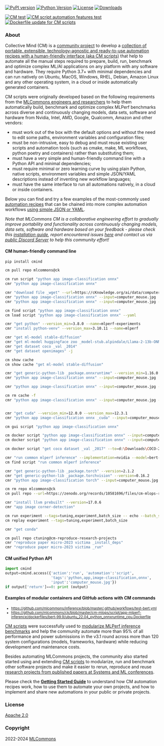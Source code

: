 [![PyPI version](https://badge.fury.io/py/cmind.svg)](https://pepy.tech/project/cmind)
[![Python Version](https://img.shields.io/badge/python-3+-blue.svg)](https://github.com/mlcommons/ck/tree/master/cm/cmind)
[![License](https://img.shields.io/badge/License-Apache%202.0-green)](LICENSE.md)
[![Downloads](https://static.pepy.tech/badge/cmind)](https://pepy.tech/project/cmind)

[![CM test](https://github.com/mlcommons/ck/actions/workflows/test-cm.yml/badge.svg)](https://github.com/mlcommons/ck/actions/workflows/test-cm.yml)
[![CM script automation features test](https://github.com/mlcommons/ck/actions/workflows/test-cm-script-features.yml/badge.svg)](https://github.com/mlcommons/ck/actions/workflows/test-cm-script-features.yml)
[![Dockerfile update for CM scripts](https://github.com/mlcommons/ck/actions/workflows/update-script-dockerfiles.yml/badge.svg)](https://github.com/mlcommons/ck/actions/workflows/update-script-dockerfiles.yml)

### About

Collective Mind (CM) is a [community project](https://github.com/mlcommons/ck/blob/master/CONTRIBUTING.md) to develop 
a [collection of portable, extensible, technology-agnostic and ready-to-use automation recipes
with a human-friendly interface (aka CM scripts)](https://access.cknowledge.org/playground/?action=components)
that help to automate all the manual steps required to prepare, build, run, benchmark and optimize complex ML/AI applications 
on any platform with any software and hardware. 
They require Python 3.7+ with minimal dependencies and can run natively on Ubuntu, MacOS, Windows, RHEL, Debian, Amazon Linux
and any other operating system, in a cloud or inside automatically generated containers.

CM scripts were originally developed based on the following requirements from the
[MLCommons engineers and researchers](https://github.com/mlcommons/ck/blob/master/docs/taskforce.md) 
to help them automatically build, benchmark and optimize complex MLPerf benchmarks
across diverse and continuously changing models, data sets, software and hardware
from Nvidia, Intel, AMD, Google, Qualcomm, Amazon and other vendors:
* must work out of the box with the default options and without the need to edit some paths, environment variables and configuration files;
* must be non-intrusive, easy to debug and must reuse existing 
  user scripts and automation tools (such as cmake, make, ML workflows, 
  python poetry and containers) rather than substituting them; 
* must have a very simple and human-friendly command line with a Python API and minimal dependencies;
* must require minimal or zero learning curve by using plain Python, native scripts, environment variables 
  and simple JSON/YAML descriptions instead of inventing new workflow languages;
* must have the same interface to run all automations natively, in a cloud or inside containers.

Below you can find and try a few examples of the most-commonly used [automation recipes](https://access.cknowledge.org/playground/?action=components)
that can be chained into more complex automation workflows [using simple JSON or YAML](https://github.com/mlcommons/ck/blob/master/cm-mlops/script/app-image-classification-onnx-py/_cm.yaml).

*Note that MLCommons CM is a collaborative engineering effort to gradually improve portability and functionality
across continuously changing models, data sets, software and hardware based on your feedback -
please check this [installation guide](installation.md), report  encountered issues [here](https://github.com/mlcommons/ck/issues) 
and contact us via [public Discord Server](https://discord.gg/JjWNWXKxwT) to help this community effort!*


#### CM human-friendly command line


```bash
pip install cmind

cm pull repo mlcommons@ck

cm run script "python app image-classification onnx"
cmr "python app image-classification onnx"

cmr "download file _wget" --url=https://cKnowledge.org/ai/data/computer_mouse.jpg --verify=no --env.CM_DOWNLOAD_CHECKSUM=45ae5c940233892c2f860efdf0b66e7e
cmr "python app image-classification onnx" --input=computer_mouse.jpg
cmr "python app image-classification onnx" --input=computer_mouse.jpg --debug

cm find script "python app image-classification onnx"
cm load script "python app image-classification onnx" --yaml

cmr "get python" --version_min=3.8.0 --name=mlperf-experiments
cmr "install python-venv" --version_max=3.10.11 --name=mlperf

cmr "get ml-model stable-diffusion"
cmr "get ml-model huggingface zoo _model-stub.alpindale/Llama-2-13b-ONNX" --model_filename=FP32/LlamaV2_13B_float32.onnx --skip_cache
cmr "get dataset coco _val _2014"
cmr "get dataset openimages" -j

cm show cache
cm show cache "get ml-model stable-diffusion"

cmr "get generic-python-lib _package.onnxruntime" --version_min=1.16.0
cmr "python app image-classification onnx" --input=computer_mouse.jpg

cmr "python app image-classification onnx" --input=computer_mouse.jpg --debug

cm rm cache -f
cmr "python app image-classification onnx" --input=computer_mouse.jpg --adr.onnxruntime.version_max=1.16.0


cmr "get cuda" --version_min=12.0.0 --version_max=12.3.1
cmr "python app image-classification onnx _cuda" --input=computer_mouse.jpg

cm gui script "python app image-classification onnx"

cm docker script "python app image-classification onnx" --input=computer_mouse.jpg
cm docker script "python app image-classification onnx" --input=computer_mouse.jpg -j -docker_it

cm docker script "get coco dataset _val _2017" --to=d:\Downloads\COCO-2017-val --store=d:\Downloads --docker_cm_repo=ctuning@mlcommons-ck

cmr "run common mlperf inference" --implementation=nvidia --model=bert-99 --category=datacenter --division=closed
cm find script "run common mlperf inference"

cmr "get generic-python-lib _package.torch" --version=2.1.2
cmr "get generic-python-lib _package.torchvision" --version=0.16.2
cmr "python app image-classification torch" --input=computer_mouse.jpg

cm rm repo mlcommons@ck
cm pull repo --url=https://zenodo.org/records/10581696/files/cm-mlops-repo-20240129.zip

cmr "install llvm prebuilt" --version=17.0.6
cmr "app image corner-detection"

cm run experiment --tags=tuning,experiment,batch_size -- echo --batch_size={{VAR1{range(1,8)}}}
cm replay experiment --tags=tuning,experiment,batch_size

cmr "get conda"

cm pull repo ctuning@cm-reproduce-research-projects
cmr "reproduce paper micro-2023 victima _install_deps"
cmr "reproduce paper micro-2023 victima _run" 

```


#### CM unified Python API


```python
import cmind
output=cmind.access({'action':'run', 'automation':'script',
                     'tags':'python,app,image-classification,onnx',
                     'input':'computer_mouse.jpg'})
if output['return']==0: print (output)
```


#### Examples of modular containers and GitHub actions with CM commands

<small>

* https://github.com/mlcommons/inference/blob/master/.github/workflows/test-bert.yml
* https://github.com/mlcommons/ck/blob/master/cm-mlops/script/app-mlperf-inference/dockerfiles/bert-99.9/ubuntu_22.04_python_onnxruntime_cpu.Dockerfile

</small>


[CM scripts](https://access.cknowledge.org/playground/?action=components) 
were successfully used to [modularize MLPerf inference benchmarks](https://github.com/mlcommons/ck/blob/master/docs/mlperf/inference/README.md) 
and help the community automate more than 95% of all performance and power submissions in the v3.1 round
across more than 120 system configurations (models, frameworks, hardware) 
while reducing development and maintenance costs.

Besides automating MLCommons projects, the community also started started using 
and extending [CM scripts](https://access.cknowledge.org/playground/?action=components) 
to modularize, run and benchmark other software projects and make it
easier to rerun, reproduce and reuse [research projects from published papers 
at Systems and ML conferences]( https://cTuning.org/ae/micro2023.html ).

Please check the [**Getting Started Guide**](https://github.com/mlcommons/ck/blob/master/docs/getting-started.md) 
to understand how CM automation recipes work, how to use them to automate your own projects,
and how to implement and share new automations in your public or private projects.


### License

[Apache 2.0](LICENSE.md)

### Copyright

2022-2024 [MLCommons](https://mlcommons.org)

